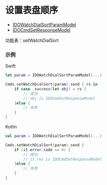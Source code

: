 # 设置表盘顺序
* [IDOWatchDialSortParamModel](../model/IDOWatchDialSortParamModel.md)
* [IDOCmdSetResponseModel](../model/IDOCmdSetResponseModel.md)

功能表：setWatchDialSort

### 示例

Swift
```swift
let param = IDOWatchDialSortParamModel(...)

Cmds.setWatchDialSort(param).send { rs in
    if case .success(let obj) = rs {
        // 成功
        // obj is IDOCmdSetResponseModel
    }else {
        // 失败
    }
}
```

Kotlin
```kotlin
val param = IDOWatchDialSortParamModel(...)

Cmds.setWatchDialSort(param).send {
    if (it.error.code == 0) {
        // 成功
        // it.res is IDOCmdSetResponseModel
    }else {
        // 失败
    }
}
```
